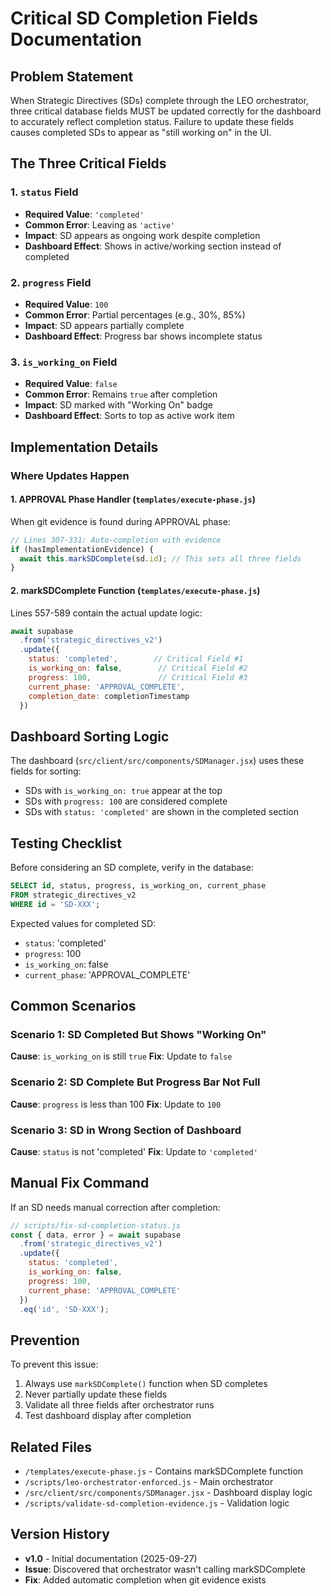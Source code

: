 # Critical SD Completion Fields Documentation

## Problem Statement
When Strategic Directives (SDs) complete through the LEO orchestrator, three critical database fields MUST be updated correctly for the dashboard to accurately reflect completion status. Failure to update these fields causes completed SDs to appear as "still working on" in the UI.

## The Three Critical Fields

### 1. `status` Field
- **Required Value**: `'completed'`
- **Common Error**: Leaving as `'active'`
- **Impact**: SD appears as ongoing work despite completion
- **Dashboard Effect**: Shows in active/working section instead of completed

### 2. `progress` Field
- **Required Value**: `100`
- **Common Error**: Partial percentages (e.g., 30%, 85%)
- **Impact**: SD appears partially complete
- **Dashboard Effect**: Progress bar shows incomplete status

### 3. `is_working_on` Field
- **Required Value**: `false`
- **Common Error**: Remains `true` after completion
- **Impact**: SD marked with "Working On" badge
- **Dashboard Effect**: Sorts to top as active work item

## Implementation Details

### Where Updates Happen

#### 1. APPROVAL Phase Handler (`templates/execute-phase.js`)
When git evidence is found during APPROVAL phase:
```javascript
// Lines 307-331: Auto-completion with evidence
if (hasImplementationEvidence) {
  await this.markSDComplete(sd.id); // This sets all three fields
}
```

#### 2. markSDComplete Function (`templates/execute-phase.js`)
Lines 557-589 contain the actual update logic:
```javascript
await supabase
  .from('strategic_directives_v2')
  .update({
    status: 'completed',        // Critical Field #1
    is_working_on: false,        // Critical Field #2
    progress: 100,               // Critical Field #3
    current_phase: 'APPROVAL_COMPLETE',
    completion_date: completionTimestamp
  })
```

## Dashboard Sorting Logic

The dashboard (`src/client/src/components/SDManager.jsx`) uses these fields for sorting:
- SDs with `is_working_on: true` appear at the top
- SDs with `progress: 100` are considered complete
- SDs with `status: 'completed'` are shown in the completed section

## Testing Checklist

Before considering an SD complete, verify in the database:

```sql
SELECT id, status, progress, is_working_on, current_phase
FROM strategic_directives_v2
WHERE id = 'SD-XXX';
```

Expected values for completed SD:
- `status`: 'completed'
- `progress`: 100
- `is_working_on`: false
- `current_phase`: 'APPROVAL_COMPLETE'

## Common Scenarios

### Scenario 1: SD Completed But Shows "Working On"
**Cause**: `is_working_on` is still `true`
**Fix**: Update to `false`

### Scenario 2: SD Complete But Progress Bar Not Full
**Cause**: `progress` is less than 100
**Fix**: Update to `100`

### Scenario 3: SD in Wrong Section of Dashboard
**Cause**: `status` is not 'completed'
**Fix**: Update to `'completed'`

## Manual Fix Command

If an SD needs manual correction after completion:

```javascript
// scripts/fix-sd-completion-status.js
const { data, error } = await supabase
  .from('strategic_directives_v2')
  .update({
    status: 'completed',
    is_working_on: false,
    progress: 100,
    current_phase: 'APPROVAL_COMPLETE'
  })
  .eq('id', 'SD-XXX');
```

## Prevention

To prevent this issue:
1. Always use `markSDComplete()` function when SD completes
2. Never partially update these fields
3. Validate all three fields after orchestrator runs
4. Test dashboard display after completion

## Related Files

- `/templates/execute-phase.js` - Contains markSDComplete function
- `/scripts/leo-orchestrator-enforced.js` - Main orchestrator
- `/src/client/src/components/SDManager.jsx` - Dashboard display logic
- `/scripts/validate-sd-completion-evidence.js` - Validation logic

## Version History
- **v1.0** - Initial documentation (2025-09-27)
- **Issue**: Discovered that orchestrator wasn't calling markSDComplete
- **Fix**: Added automatic completion when git evidence exists